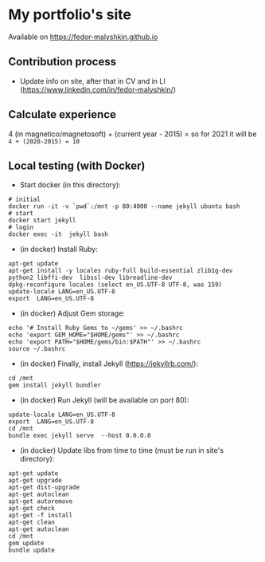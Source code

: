 # My portfolio's site

Available on https://fedor-malyshkin.github.io

## Contribution process

* Update info on site, after that in CV and in LI (https://www.linkedin.com/in/fedor-malyshkin/)

## Calculate experience

4 (in magnetico/magnetosoft) + (current year - 2015) = so for 2021 it will be  `4 + (2020-2015) = 10`

## Local testing (with Docker)

* Start docker (in this directory):

```shell
# initial
docker run -it -v `pwd`:/mnt -p 80:4000 --name jekyll ubuntu bash 
# start
docker start jekyll 
# login
docker exec -it  jekyll bash
```

* (in docker) Install Ruby:

```shell
apt-get update
apt-get install -y locales ruby-full build-essential zlib1g-dev python2 libffi-dev  libssl-dev libreadline-dev
dpkg-reconfigure locales (select en_US.UTF-8 UTF-8, was 159)
update-locale LANG=en_US.UTF-8 
export  LANG=en_US.UTF-8 
````

* (in docker) Adjust Gem storage:

```shell
echo '# Install Ruby Gems to ~/gems' >> ~/.bashrc
echo 'export GEM_HOME="$HOME/gems"' >> ~/.bashrc
echo 'export PATH="$HOME/gems/bin:$PATH"' >> ~/.bashrc
source ~/.bashrc
```

* (in docker) Finally, install Jekyll (https://jekyllrb.com/):

```shell
cd /mnt
gem install jekyll bundler 
```

* (in docker) Run Jekyll (will be available on port 80):

```shell
update-locale LANG=en_US.UTF-8 
export  LANG=en_US.UTF-8 
cd /mnt
bundle exec jekyll serve  --host 0.0.0.0
```

* (in docker) Update libs from time to time (must be run in site's directory):

```shell
apt-get update
apt-get upgrade
apt-get dist-upgrade
apt-get autoclean
apt-get autoremove
apt-get check
apt-get -f install
apt-get clean
apt-get autoclean
cd /mnt
gem update
bundle update
```

